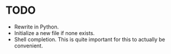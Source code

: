 # TODO

- Rewrite in Python.
- Initialize a new file if none exists.
- Shell completion. This is quite important for this to actually be convenient.
